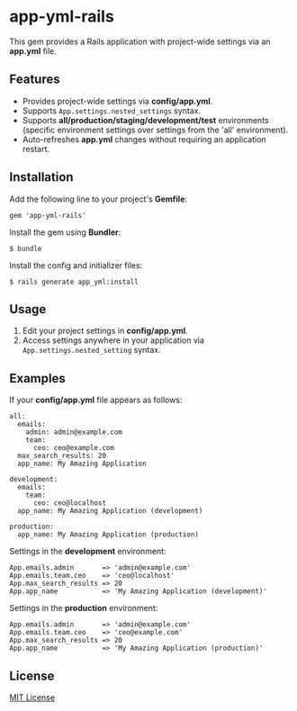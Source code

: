 # app-yml-rails

This gem provides a Rails application with project-wide settings via an **app.yml** file.

## Features

- Provides project-wide settings via **config/app.yml**.
- Supports `App.settings.nested_settings` syntax.
- Supports **all/production/staging/development/test** environments (specific environment settings over settings from the 'all' environment).
- Auto-refreshes **app.yml** changes without requiring an application restart.

## Installation

Add the following line to your project's **Gemfile**:

    gem 'app-yml-rails'

Install the gem using **Bundler**:

    $ bundle

Install the config and initializer files:

    $ rails generate app_yml:install

## Usage

1. Edit your project settings in **config/app.yml**.
2. Access settings anywhere in your application via `App.settings.nested_setting` syntax.

## Examples

If your **config/app.yml** file appears as follows:

    all:
      emails:
        admin: admin@example.com
        team:
          ceo: ceo@example.com
      max_search_results: 20
      app_name: My Amazing Application

    development:
      emails:
        team:
          ceo: ceo@localhost
      app_name: My Amazing Application (development)

    production:
      app_name: My Amazing Application (production)

Settings in the **development** environment:

    App.emails.admin       => 'admin@example.com'
    App.emails.team.ceo    => 'ceo@localhost'
    App.max_search_results => 20
    App.app_name           => 'My Amazing Application (development)'

Settings in the **production** environment:

    App.emails.admin       => 'admin@example.com'
    App.emails.team.ceo    => 'ceo@example.com'
    App.max_search_results => 20
    App.app_name           => 'My Amazing Application (production)'

## License

[MIT License](https://github.com/thinkswan/app-yml-rails/blob/master/MIT-LICENSE)
